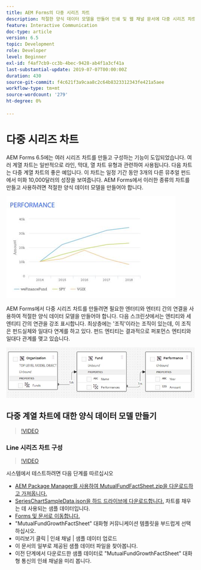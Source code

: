 ```yaml
---
title: AEM Forms의 다중 시리즈 차트
description: 적절한 양식 데이터 모델을 만들어 인쇄 및 웹 채널 문서에 다중 시리즈 차트를 만듭니다.
feature: Interactive Communication
doc-type: article
version: 6.5
topic: Development
role: Developer
level: Beginner
exl-id: f4af7cb9-cc3b-4bec-9428-ab4f1a3cf41a
last-substantial-update: 2019-07-07T00:00:00Z
duration: 430
source-git-commit: f4c621f3a9caa8c2c64b8323312343fe421a5aee
workflow-type: tm+mt
source-wordcount: '279'
ht-degree: 0%

---
```


# 다중 시리즈 차트

AEM Forms 6.5에는 여러 시리즈 차트를 만들고 구성하는 기능이 도입되었습니다. 여러 계열 차트는 일반적으로 라인, 막대, 열 차트 유형과 관련하여 사용됩니다. 다음 차트는 다중 계열 차트의 좋은 예입니다. 이 차트는 일정 기간 동안 3개의 다른 뮤추얼 펀드에서 미화 10,000달러의 성장을 보여줍니다. AEM Forms에서 이러한 종류의 차트를 만들고 사용하려면 적절한 양식 데이터 모델을 만들어야 합니다.

![다중 계열 차트](assets/series_charts.png)

AEM Forms에서 다중 시리즈 차트를 만들려면 필요한 엔터티와 엔터티 간의 연결을 사용하여 적절한 양식 데이터 모델을 만들어야 합니다. 다음 스크린샷에서는 엔티티와 세 엔티티 간의 연관을 강조 표시합니다. 최상층에는 &#39;조직&#39;이라는 조직이 있는데, 이 조직은 펀드실체와 일대다 연계를 하고 있다. 펀드 엔티티는 결과적으로 퍼포먼스 엔티티와 일대다 관계를 맺고 있습니다.

![양식 데이터 모델](assets/form_data_model.png)

## 다중 계열 차트에 대한 양식 데이터 모델 만들기

>[!VIDEO](https://video.tv.adobe.com/v/26352?quality=12&learn=on)

### Line 시리즈 차트 구성

>[!VIDEO](https://video.tv.adobe.com/v/26353?quality=12&learn=on)

시스템에서 테스트하려면 다음 단계를 따르십시오

* [AEM Package Manager를 사용하여 MutualFundFactSheet.zip을 다운로드하고 가져옵니다.](assets/mutualfundfactsheet.zip)
* [SeriesChartSampleData.json을 하드 드라이브에 다운로드합니다.](assets/serieschartsampledata.json) 차트를 채우는 데 사용되는 샘플 데이터입니다.
* [Forms 및 문서로 이동합니다.](http://localhost:4502/aem/forms.html/content/dam/formsanddocuments)
* &quot;MutualFundGrowthFactSheet&quot; 대화형 커뮤니케이션 템플릿을 부드럽게 선택하십시오.
* 미리보기 클릭 | 인쇄 채널 | 샘플 데이터 업로드
* 이 문서의 일부로 제공된 샘플 데이터 파일을 찾아봅니다.
* 이전 단계에서 다운로드한 샘플 데이터로 &quot;MutualFundGrowthFactSheet&quot; 대화형 통신의 인쇄 채널을 미리 봅니다.

